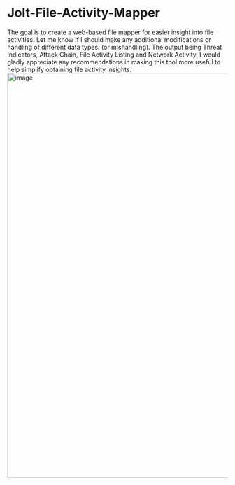 # Jolt-File-Activity-Mapper

The goal is to create a web-based file mapper for easier insight into file activities. Let me know if I should make any additional modifications or handling of different data types. (or mishandling).
The output being Threat Indicators, Attack Chain, File Activity Listing and Network Activity.
I would gladly appreciate any recommendations in making this tool more useful to help simplify obtaining file activity insights.
<img width="1400" height="925" alt="image" src="https://github.com/user-attachments/assets/7e2fbb45-b0e4-4b63-a83a-ef1d98486d17" />
